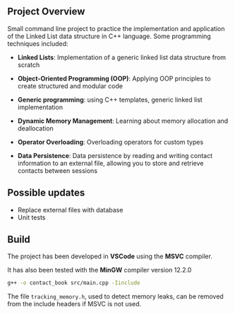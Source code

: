 ## Project Overview

Small command line project to practice the implementation and application of the Linked List data structure in C++ language. Some programming techniques included:

- **Linked Lists**: Implementation of a generic linked list data structure from scratch

- **Object-Oriented Programming (OOP)**: Applying OOP principles to create structured and modular code

- **Generic programming**: using C++ templates, generic linked list implementation

- **Dynamic Memory Management**: Learning about memory allocation and deallocation

- **Operator Overloading**: Overloading operators for custom types

- **Data Persistence**: Data persistence by reading and writing contact information to an external file, allowing you to store and retrieve contacts between sessions  

## Possible updates
- Replace external files with database
- Unit tests

## Build

The project has been developed in **VSCode** using the **MSVC** compiler.  

It has also been tested with the **MinGW** compiler version 12.2.0  
```bash
g++ -o contact_book src/main.cpp -Iinclude

```  
The file `tracking_memory.h`, used to detect memory leaks, can be removed from the include headers if MSVC is not used.